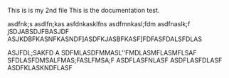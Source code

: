 This is is my 2nd file
This is the documentation test.



asdfnk;s
asdlfn;kas
asfdnkasklfns
asdfmnkasl;fdm
asdfnaslk;f
jSDJABSDJFBASJDF
ASJKDBFKASNFKASNDF]ASDFKJASBFKASF]FDFASFDALSFDLAS




ASJFDL;SAKFD
A
SDFMLASDFMMASL''FMDLASMFLASMFLSAF
SFDLASFDMSALFMAS;FASLFMSA;F
ASDFLASFNLASF
ASDFLASFDLASF
ASDFKLASKNDFLASF
